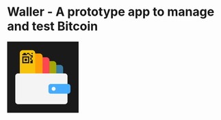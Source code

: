 # Waller - A prototype app to manage and test Bitcoin

![alt Waller icon](https://github.com/vinzaceto/madeInChain/blob/master/Waller/Waller/Assets.xcassets/AppIcon.appiconset/wallerIcon-83.5%402x.png)
